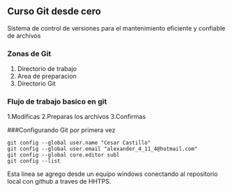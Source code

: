 ## Curso Git desde cero
Sistema de control de versiones para el mantenimiento eficiente y confiable de archivos

### Zonas de Git
1. Directorio de trabajo
2. Area de preparacion
3. Directorio Git

### Flujo de trabajo basico en git
1.Modificas
2.Preparas los archivos
3.Confirmas

###Configurando Git por primera vez
```
git config --global user.name "Cesar Castillo"
git config --global user.email "alexander_4_11_4@hotmail.com"
git config --global core.editor subl
git config --list
```
Esta linea se agrego desde un equipo windows conectando al repositorio local con github a traves de HHTPS.